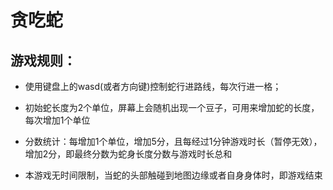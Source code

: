 # 贪吃蛇

## 游戏规则：

- 使用键盘上的wasd(或者方向键)控制蛇行进路线，每次行进一格；

- 初始蛇长度为2个单位，屏幕上会随机出现一个豆子，可用来增加蛇的长度，每次增加1个单位

- 分数统计：每增加1个单位，增加5分，且每经过1分钟游戏时长（暂停无效），增加2分，即最终分数为蛇身长度分数与游戏时长总和

- 本游戏无时间限制，当蛇的头部触碰到地图边缘或者自身身体时，即游戏结束